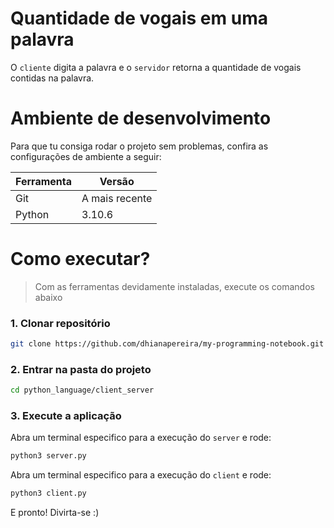 # Quantidade de vogais em uma palavra

O `cliente` digita a palavra e o `servidor` retorna a quantidade de vogais contidas na palavra.

# Ambiente de desenvolvimento
Para que tu consiga rodar o projeto sem problemas, confira as configurações de ambiente a seguir:

| Ferramenta | Versão |
| --- | --- |
| Git | A mais recente |
| Python | 3.10.6 |

# Como executar?
> Com as ferramentas devidamente instaladas, execute os comandos abaixo

### **1. Clonar repositório**
```bash
git clone https://github.com/dhianapereira/my-programming-notebook.git
```

### **2. Entrar na pasta do projeto**
```bash
cd python_language/client_server
```

### **3. Execute a aplicação**
Abra um terminal especifico para a execução do `server` e rode:
```bash
python3 server.py
```

Abra um terminal especifico para a execução do `client` e rode:
```bash
python3 client.py
```

E pronto! Divirta-se :)